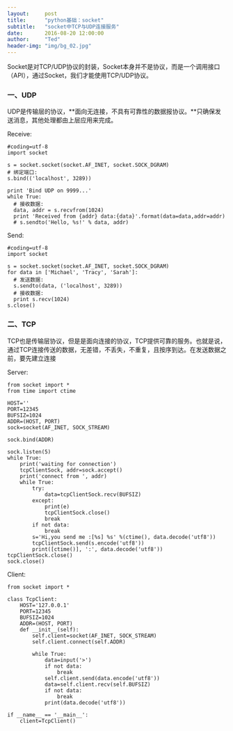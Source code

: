 ```yaml
---
layout:     post
title:      "python基础：socket"
subtitle:   "socket中TCP与UDP连接服务"
date:       2016-08-20 12:00:00
author:     "Ted"
header-img: "img/bg_02.jpg"
---
```


Socket是对TCP/UDP协议的封装，Socket本身并不是协议，而是一个调用接口（API），通过Socket，我们才能使用TCP/UDP协议。

### 一、UDP

UDP是传输层的协议，**面向无连接，不具有可靠性的数据报协议。**只确保发送消息，其他处理都由上层应用来完成。

Receive:

```
#coding=utf-8
import socket

s = socket.socket(socket.AF_INET, socket.SOCK_DGRAM)
# 绑定端口:
s.bind(('localhost', 3289))

print 'Bind UDP on 9999...'
while True:
  # 接收数据:
  data, addr = s.recvfrom(1024)
  print 'Received from {addr} data:{data}'.format(data=data,addr=addr)
  # s.sendto('Hello, %s!' % data, addr)
```

Send:

```
#coding=utf-8
import socket

s = socket.socket(socket.AF_INET, socket.SOCK_DGRAM)
for data in ['Michael', 'Tracy', 'Sarah']:
  # 发送数据:
  s.sendto(data, ('localhost', 3289))
  # 接收数据:
  print s.recv(1024)
s.close()
```

### 二、TCP

TCP也是传输层协议，但是是面向连接的协议，TCP提供可靠的服务。也就是说，通过TCP连接传送的数据，无差错，不丢失，不重复，且按序到达。在发送数据之前，要先建立连接

Server:

```
from socket import *
from time import ctime

HOST=''
PORT=12345
BUFSIZ=1024
ADDR=(HOST, PORT)
sock=socket(AF_INET, SOCK_STREAM)

sock.bind(ADDR)

sock.listen(5)
while True:
    print('waiting for connection')
    tcpClientSock, addr=sock.accept()
    print('connect from ', addr)
    while True:
        try:
            data=tcpClientSock.recv(BUFSIZ)
        except:
            print(e)
            tcpClientSock.close()
            break
        if not data:
            break
        s='Hi,you send me :[%s] %s' %(ctime(), data.decode('utf8'))
        tcpClientSock.send(s.encode('utf8'))
        print([ctime()], ':', data.decode('utf8'))
tcpClientSock.close()
sock.close()
```

Client:

```
from socket import *

class TcpClient:
    HOST='127.0.0.1'
    PORT=12345
    BUFSIZ=1024
    ADDR=(HOST, PORT)
    def __init__(self):
        self.client=socket(AF_INET, SOCK_STREAM)
        self.client.connect(self.ADDR)

        while True:
            data=input('>')
            if not data:
                break
            self.client.send(data.encode('utf8'))
            data=self.client.recv(self.BUFSIZ)
            if not data:
                break
            print(data.decode('utf8'))
            
if __name__ == '__main__':
    client=TcpClient()
```



